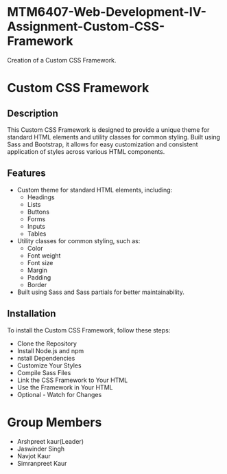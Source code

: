 # MTM6407-Web-Development-IV-Assignment-Custom-CSS-Framework
Creation of a Custom CSS Framework.

# Custom CSS Framework

## Description
This Custom CSS Framework is designed to provide a unique theme for standard HTML elements and utility classes for common styling. Built using Sass and Bootstrap, it allows for easy customization and consistent application of styles across various HTML components.

## Features
- Custom theme for standard HTML elements, including:
  - Headings
  - Lists
  - Buttons
  - Forms
  - Inputs
  - Tables
- Utility classes for common styling, such as:
  - Color
  - Font weight
  - Font size
  - Margin
  - Padding
  - Border
- Built using Sass and Sass partials for better maintainability.

## Installation
To install the Custom CSS Framework, follow these steps:
  - Clone the Repository
  - Install Node.js and npm
  - nstall Dependencies
  - Customize Your Styles
  - Compile Sass Files
  - Link the CSS Framework to Your HTML
  - Use the Framework in Your HTML
  - Optional - Watch for Changes

 # Group Members

  - Arshpreet kaur(Leader)
  - Jaswinder Singh
  - Navjot Kaur
  - Simranpreet Kaur
